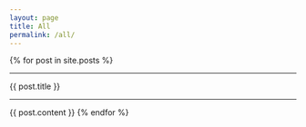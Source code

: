 ```yaml
---
layout: page
title: All
permalink: /all/
---
```

<html>
{% for post in site.posts %}
  <hr>
  {{ post.title }}
  <hr>
  {{ post.content }}
{% endfor %}
</html>
